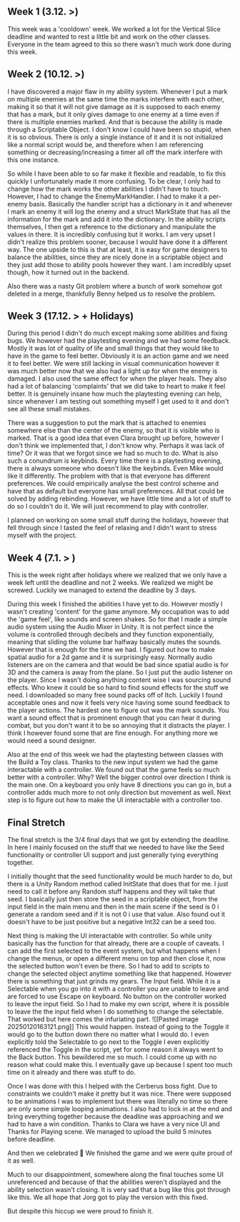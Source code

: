 ## Week 1 (3.12. >)
This week was a 'cooldown' week. We worked a lot for the Vertical Slice deadline and wanted to rest a little bit and work on the other classes. Everyone in the team agreed to this so there wasn't much work done during this week.

## Week 2 (10.12. >)
I have discovered a major flaw in my ability system. Whenever I put a mark on multiple enemies at the same time the marks interfere with each other, making it so that it will not give damage as it is supposed to each enemy that has a mark, but it only gives damage to one enemy at a time even if there is multiple enemies marked. And that is because the ability is made through a Scriptable Object. I don't know I could have been so stupid, when it is so obvious. There is only a single instance of it and it is not initialized like a normal script would be, and therefore when I am referencing something or decreasing/increasing a timer all off the mark interfere with this one instance. 

So while I have been able to so far make it flexible and readable, to fix this quickly I unfortunately made it more confusing. To be clear, I only had to change how the mark works the other abilities I didn't have to touch. However, I had to change the EnemyMarkHandler. I had to make it a per-enemy basis. Basically the handler script has a dictionary in it and whenever I mark an enemy it will log the enemy and a struct MarkState that has all the information for the mark and add it into the dictionary.
In the ability scripts themselves, I then get a reference to the dictionary and manipulate the values in there.
It is incredibly confusing but it works. I am very upset I didn't realize this problem sooner, because I would have done it a different way. The one upside to this is that at least, it is easy for game designers to balance the abilities, since they are nicely done in a scriptable object and they just add those to ability pools however they want. I am incredibly upset though, how it turned out in the backend.

Also there was a nasty Git problem where a bunch of work somehow got deleted in a merge, thankfully Benny helped us to resolve the problem.

## Week 3 (17.12. > + Holidays)
During this period I didn't do much except making some abilities and fixing bugs.
We however had the playtesting evening and we had some feedback. Mostly it was lot of quality of life and small things that they would like to have in the game to feel better. Obviously it is an action game and we need it to feel better. We were still lacking in visual communication however it was much better now that we also had a light up for when the enemy is damaged. I also used the same effect for when the player heals. They also had a lot of balancing 'complaints' that we did take to heart to make it feel better. It is genuinely insane how much the playtesting evening can help, since whenever I am testing out something myself I get used to it and don't see all these small mistakes.

There was a suggestion to put the mark that is attached to enemies somewhere else than the center of the enemy, so that it is visible who is marked. That is a good idea that even Clara brought up before, however I don't think we implemented that, I don't know why. Perhaps it was lack of time? Or it was that we forgot since we had so much to do.
What is also such a conundrum is keybinds. Every time there is a playtesting evening, there is always someone who doesn't like the keybinds. Even Mike would like it differently. The problem with that is that everyone has different preferences. We could empirically analyse the best control scheme and have that as default but everyone has small preferences. All that could be solved by adding rebinding. However, we have little time and a lot of stuff to do so I couldn't do it. We will just recommend to play with controller.

I planned on working on some small stuff during the holidays, however that fell through since I tasted the feel of relaxing and I didn't want to stress myself with the project.

## Week 4 (7.1. > )
This is the week right after holidays where we realized that we only have a week left until the deadline and not 2 weeks. We realized we might be screwed. Luckily we managed to extend the deadline by 3 days. 

During this week I finished the abilities I have yet to do. However mostly I wasn't creating 'content' for the game anymore. My occupation was to add the 'game feel', like sounds and screen shakes. 
So for that I made a simple audio system using the Audio Mixer in Unity. It is not perfect since the volume is controlled through decibels and they function exponentially, meaning that sliding the volume bar halfway basically mutes the sounds. However that is enough for the time we had. I figured out how to make spatial audio for a 2d game and it is surprisingly easy. Normally audio listeners are on the camera and that would be bad since spatial audio is for 3D and the camera is away from the plane. So I just put the audio listener on the player. Since I wasn't doing anything content wise I was sourcing sound effects. Who knew it could be so hard to find sound effects for the stuff we need. I downloaded so many free sound packs off of Itch. Luckily I found acceptable ones and now it feels very nice having some sound feedback to the player actions. The hardest one to figure out was the mark sounds. You want a sound effect that is prominent enough that you can hear it during combat, but you don't want it to be so annoying that it distracts the player. I think I however found some that are fine enough. For anything more we would need a sound designer. 

Also at the end of this week we had the playtesting between classes with the Build a Toy class. Thanks to the new input system we had the game interactable with a controller. We found out that the game feels so much better with a controller. Why? Well the bigger control over direction I think is the main one. On a keyboard you only have 8 directions you can go in, but a controller adds much more to not only direction but movement as well. Next step is to figure out how to make the UI interactable with a controller too.

## Final Stretch
The final stretch is the 3/4 final days that we got by extending the deadline. In here I mainly focused on the stuff that we needed to have like the Seed functionality or controller UI support and just generally tying everything together. 

I initially thought that the seed functionality would be much harder to do, but there is a Unity Random method called InitState that does that for me. I just need to call it before any Random stuff happens and they will take that seed. I basically just then store the seed in a scriptable object, from the input field in the main menu and then in the main scene if the seed is 0 i generate a random seed and if it is not 0 i use that value. Also found out it doesn't have to be just positive but a negative Int32 can be a seed too.

Next thing is making the UI interactable with controller. So while unity basically has the function for that already, there are a couple of caveats. I can add the first selected to the event system, but what happens when I change the menus, or open a different menu on top and then close it, now the selected button won't even be there. So I had to add to scripts to change the selected object anytime something like that happened. 
However there is something that just grinds my gears. The Input field. While it is a Selectable when you go into it with a controller you are unable to leave and are forced to use Escape on keyboard. No button on the controller worked to leave the input field. So I had to make my own script, where it is possible to leave the the input field when I do something to change the selectable. That worked but here comes the infuriating part. 
![[Pasted image 20250120163121.png]]
This would happen. Instead of going to the Toggle it would go to the button down there no matter what I would do. I even explicitly told the Selectable to go next to the Toggle I even explicitly referenced the Toggle in the script, yet for some reason it always went to the Back button. This bewildered me so much. I could come up with no reason what could make this. I eventually gave up because I spent too much time on it already and there was stuff to do. 

Once I was done with this I helped with the Cerberus boss fight. Due to constraints we couldn't make it pretty but it was nice. There were supposed to be animations I was to implement but there was literally no time so there are only some simple looping animations. I also had to lock in at the end and bring everything together because the deadline was approaching and we had to have a win condition. Thanks to Clara we have a very nice UI and Thanks for Playing scene. We managed to upload the build 5 minutes before deadline. 

And then we celebrated 🎉
We finished the game and we were quite proud of it as well.

Much to our disappointment, somewhere along the final touches some UI unreferenced and because of that the abilities weren't displayed and the ability selection wasn't closing. 
It is very sad that a bug like this got through like this.
We all hope that Jorg got to play the version with this fixed. 

But despite this hiccup we were proud to finish it.